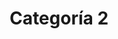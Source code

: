 ---
slug: categoria-2
title: Categoría 2
summary: null # string
image: null # string

icon: null # string
category:
- categoria-1
- categoria-0

toc: false
draft: false
noindex: true
translationKey: categoria-2
seo: null # string
description: null # string
---